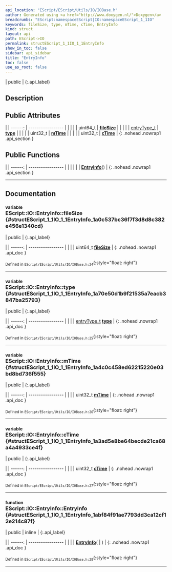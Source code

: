 ```yaml
---
api_location: "EScript/EScript/Utils/IO/IOBase.h"
author: Generated using <a href="http://www.doxygen.nl/">Doxygen</a>
breadcrumbs: "EScript:namespaceEScript|IO:namespaceEScript_1_1IO"
keywords: fileSize, type, mTime, cTime, EntryInfo
kind: struct
layout: api
path: EScript->IO
permalink: structEScript_1_1IO_1_1EntryInfo
show_in_toc: false
sidebar: api_sidebar
title: "EntryInfo"
toc: false
use_as_root: false
---
```


| public |
{:.api_label}

## Description





## Public Attributes

|
| ------: | ----------------- |
|  | |
| uint64_t | **[fileSize](#structEScript_1_1IO_1_1EntryInfo_1a0c537bc36f7f3d8d8c382e456e1340cd)**  |
|  | |
| [entryType_t](namespaceEScript_1_1IO#namespaceEScript_1_1IO_1a27f8713c56bd065727308933b394fe2e) | **[type](#structEScript_1_1IO_1_1EntryInfo_1a70e50d1b9f21535a7eacb3847ba25793)**  |
|  | |
| uint32_t | **[mTime](#structEScript_1_1IO_1_1EntryInfo_1a4c0c458ed62215220e03bd8bd736f555)**  |
|  | |
| uint32_t | **[cTime](#structEScript_1_1IO_1_1EntryInfo_1a3ad5e8be64becde21ca68a4a4933ce4f)**  |
{: .nohead .nowrap1 .api_section }


## Public Functions

|
| ------: | ----------------- |
|  | |
|  | **[EntryInfo](#structEScript_1_1IO_1_1EntryInfo_1abf84f91ae7793dd3ca12cf12e214c87f)**() |
{: .nohead .nowrap1 .api_section }


-------------------------------------------------------------------

## Documentation

### <small>variable</small><br/> EScript::IO::EntryInfo::fileSize {#structEScript_1_1IO_1_1EntryInfo_1a0c537bc36f7f3d8d8c382e456e1340cd}

| public |
{:.api_label}

|
| ------: | ----------------- |
|  |
| uint64_t **[fileSize](#structEScript_1_1IO_1_1EntryInfo_1a0c537bc36f7f3d8d8c382e456e1340cd)**  |
{: .nohead .nowrap1 .api_doc }





<sub>Defined in `EScript/EScript/Utils/IO/IOBase.h:24`</sub>{:style="float: right"}

-------------------------------------------------------------------

### <small>variable</small><br/> EScript::IO::EntryInfo::type {#structEScript_1_1IO_1_1EntryInfo_1a70e50d1b9f21535a7eacb3847ba25793}

| public |
{:.api_label}

|
| ------: | ----------------- |
|  |
| [entryType_t](namespaceEScript_1_1IO#namespaceEScript_1_1IO_1a27f8713c56bd065727308933b394fe2e) **[type](#structEScript_1_1IO_1_1EntryInfo_1a70e50d1b9f21535a7eacb3847ba25793)**  |
{: .nohead .nowrap1 .api_doc }





<sub>Defined in `EScript/EScript/Utils/IO/IOBase.h:25`</sub>{:style="float: right"}

-------------------------------------------------------------------

### <small>variable</small><br/> EScript::IO::EntryInfo::mTime {#structEScript_1_1IO_1_1EntryInfo_1a4c0c458ed62215220e03bd8bd736f555}

| public |
{:.api_label}

|
| ------: | ----------------- |
|  |
| uint32_t **[mTime](#structEScript_1_1IO_1_1EntryInfo_1a4c0c458ed62215220e03bd8bd736f555)**  |
{: .nohead .nowrap1 .api_doc }





<sub>Defined in `EScript/EScript/Utils/IO/IOBase.h:26`</sub>{:style="float: right"}

-------------------------------------------------------------------

### <small>variable</small><br/> EScript::IO::EntryInfo::cTime {#structEScript_1_1IO_1_1EntryInfo_1a3ad5e8be64becde21ca68a4a4933ce4f}

| public |
{:.api_label}

|
| ------: | ----------------- |
|  |
| uint32_t **[cTime](#structEScript_1_1IO_1_1EntryInfo_1a3ad5e8be64becde21ca68a4a4933ce4f)**  |
{: .nohead .nowrap1 .api_doc }





<sub>Defined in `EScript/EScript/Utils/IO/IOBase.h:27`</sub>{:style="float: right"}

-------------------------------------------------------------------

### <small>function</small><br/> EScript::IO::EntryInfo::EntryInfo {#structEScript_1_1IO_1_1EntryInfo_1abf84f91ae7793dd3ca12cf12e214c87f}

| public | inline |
{:.api_label}

|
| ------: | ----------------- |
|  |
|  **[EntryInfo](#structEScript_1_1IO_1_1EntryInfo_1abf84f91ae7793dd3ca12cf12e214c87f)**( |  ) |
{: .nohead .nowrap1 .api_doc }





<sub>Defined in `EScript/EScript/Utils/IO/IOBase.h:28`</sub>{:style="float: right"}

-------------------------------------------------------------------

